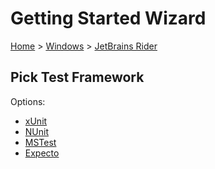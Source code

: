 <!--
GENERATED FILE - DO NOT EDIT
This file was generated by [MarkdownSnippets](https://github.com/SimonCropp/MarkdownSnippets).
Source File: /docs/mdsource/wiz/Windows_Rider.source.md
To change this file edit the source file and then run MarkdownSnippets.
-->

# Getting Started Wizard

[Home](/docs/wiz/readme.md) > [Windows](Windows.md) > [JetBrains Rider](Windows_Rider.md)

## Pick Test Framework

Options:
 * [xUnit](result_Windows_Rider_xUnit.md)
 * [NUnit](result_Windows_Rider_NUnit.md)
 * [MSTest](result_Windows_Rider_MSTest.md)
 * [Expecto](result_Windows_Rider_Expecto.md)
